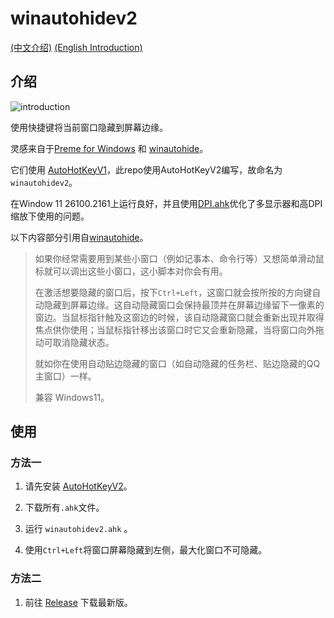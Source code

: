 # winautohidev2

[(中文介绍)](https://github.com/windwhim/winautohidev2)  [(English Introduction)](https://github.com/windwhim/winautohidev2/blob/main/README_en.md)

## 介绍

![introduction](assest/introduction.gif)

使用快捷键将当前窗口隐藏到屏幕边缘。

灵感来自于[Preme for Windows](http://www.premeforwindows.com/) 和 [winautohide](https://github.com/scavin/winautohide)。

它们使用 [AutoHotKeyV1](http://www.autohotkey.com/)，此repo使用AutoHotKeyV2编写，故命名为`winautohidev2`。

在Window 11 26100.2161上运行良好，并且使用[DPI.ahk](https://github.com/Descolada/AHK-v2-libraries/blob/main/Lib/DPI.ahk)优化了多显示器和高DPI缩放下使用的问题。

以下内容部分引用自[winautohide](https://github.com/scavin/winautohide)。

> 如果你经常需要用到某些小窗口（例如记事本、命令行等）又想简单滑动鼠标就可以调出这些小窗口，这小脚本对你会有用。
>
> 在激活想要隐藏的窗口后，按下`Ctrl+Left`，这窗口就会按所按的方向键自动隐藏到屏幕边缘。这自动隐藏窗口会保持最顶并在屏幕边缘留下一像素的窗边。当鼠标指针触及这窗边的时候，该自动隐藏窗口就会重新出现并取得焦点供你使用；当鼠标指针移出该窗口时它又会重新隐藏，当将窗口向外拖动可取消隐藏状态。
>
> 就如你在使用自动贴边隐藏的窗口（如自动隐藏的任务栏、贴边隐藏的QQ主窗口）一样。
>
> 兼容 Windows11。

## 使用

### 方法一

1. 请先安装 [AutoHotKeyV2](http://www.autohotkey.com/)。

2. 下载所有`.ahk`文件。
3. 运行 `winautohidev2.ahk` 。
4. 使用`Ctrl+Left`将窗口屏幕隐藏到左侧，最大化窗口不可隐藏。

### 方法二

1. 前往 [Release](https://github.com/windwhim/winautohidev2/releases) 下载最新版。
